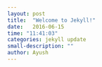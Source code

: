 ```yaml
---
layout: post
title:  "Welcome to Jekyll!"
date:   2016-06-15
time: "11:41:03" 
categories: jekyll update
small-description: ""
author: Ayush
---
```

